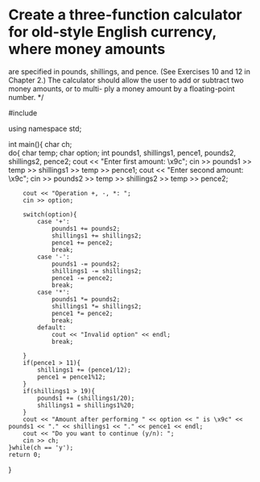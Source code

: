 # Create a three-function calculator for old-style English currency, where money amounts
are specified in pounds, shillings, and pence. (See Exercises 10 and 12 in Chapter 2.)
The calculator should allow the user to add or subtract two money amounts, or to multi-
ply a money amount by a floating-point number.
*/

#include<iostream>

using namespace std;

int main(){
	char ch;	
	do{
		char temp;
		char option;
		int pounds1, shillings1, pence1, pounds2, shillings2, pence2;
		cout << "Enter first amount: \x9c";
		cin >> pounds1 >> temp >> shillings1 >> temp >> pence1;
		cout << "Enter second amount: \x9c";
		cin >> pounds2 >> temp >> shillings2 >> temp >> pence2;

		cout << "Operation +, -, *: ";
		cin >> option;

		switch(option){
			case '+':
				pounds1 += pounds2;
				shillings1 += shillings2;
				pence1 += pence2;
				break;
			case '-':
				pounds1 -= pounds2;
				shillings1 -= shillings2;
				pence1 -= pence2;
				break;
			case '*':
				pounds1 *= pounds2;
				shillings1 *= shillings2;
				pence1 *= pence2;
				break;	
			default:
				cout << "Invalid option" << endl;
				break;

		}
		if(pence1 > 11){
			shillings1 += (pence1/12);
			pence1 = pence1%12;
		}
		if(shillings1 > 19){
			pounds1 += (shillings1/20);
			shillings1 = shillings1%20;
		}
		cout << "Amount after performing " << option << " is \x9c" << pounds1 << "." << shillings1 << "." << pence1 << endl; 
		cout << "Do you want to continue (y/n): ";
		cin >> ch;
	}while(ch == 'y');
	return 0;
}
